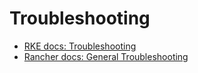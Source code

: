 # Troubleshooting

* [RKE docs: Troubleshooting](https://rke.docs.rancher.com/troubleshooting)
* [Rancher docs: General Troubleshooting](https://ranchermanager.docs.rancher.com/troubleshooting/general-troubleshooting)
